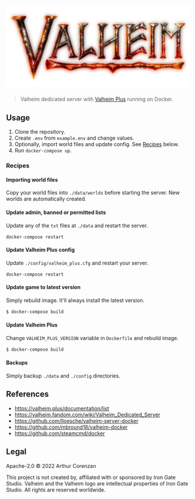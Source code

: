 # ![Valheim](valheim.webp)

> Valheim dedicated server with [Valheim Plus](https://valheim.plus/) running on Docker.

## Usage

1. Clone the repository.
2. Create `.env` from `example.env` and change values.
3. Optionally, import world files and update config. See [Recipes](#Recipes) below.
4. Run `docker-compose up`.

### Recipes

#### Importing world files

Copy your world files into `./data/worlds` before starting the server. New worlds are automatically created.

#### Update admin, banned or permitted lists

Update any of the `txt` files at `./data` and restart the server.

```
docker-compose restart
```

#### Update Valheim Plus config

Update `./config/valheim_plus.cfg` and restart your server.

```
docker-compose restart
```

#### Update game to latest version

Simply rebuild image. It'll always install the latest version.

```sh
$ docker-compose build
```

#### Update Valheim Plus

Change `VALHEIM_PLUS_VERSION` variable in `Dockerfile` and rebuild image.

```sh
$ docker-compose build
```

#### Backups

Simply backup `./data` and `./config` directories.

## References

- https://valheim.plus/documentation/list
- https://valheim.fandom.com/wiki/Valheim_Dedicated_Server
- https://github.com/lloesche/valheim-server-docker
- https://github.com/mbround18/valheim-docker
- https://github.com/steamcmd/docker

## Legal

Apache-2.0 © 2022 Arthur Corenzan

This project is not created by, affiliated with or sponsored by Iron Gate Studio. Valheim and the Valheim logo are intellectual properties of Iron Gate Studio. All rights are reserved worldwide.
